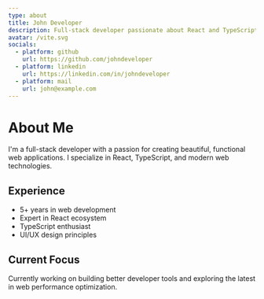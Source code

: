 ```yaml
---
type: about
title: John Developer
description: Full-stack developer passionate about React and TypeScript
avatar: /vite.svg
socials:
  - platform: github
    url: https://github.com/johndeveloper
  - platform: linkedin
    url: https://linkedin.com/in/johndeveloper
  - platform: mail
    url: john@example.com
---
```


# About Me

I'm a full-stack developer with a passion for creating beautiful, functional web applications. I specialize in React, TypeScript, and modern web technologies.

## Experience

- 5+ years in web development
- Expert in React ecosystem
- TypeScript enthusiast
- UI/UX design principles

## Current Focus

Currently working on building better developer tools and exploring the latest in web performance optimization.